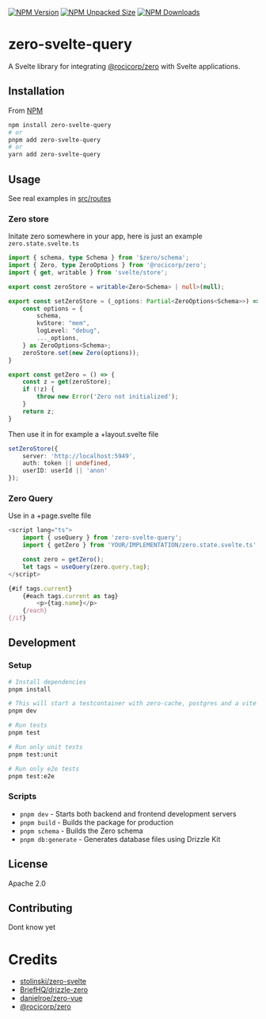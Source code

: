 
[![NPM Version](https://img.shields.io/npm/v/zero-svelte-query)](https://www.npmjs.com/package/zero-svelte-query)
[![NPM Unpacked Size](https://img.shields.io/npm/unpacked-size/zero-svelte-query)](https://www.npmjs.com/package/zero-svelte-query)
[![NPM Downloads](https://img.shields.io/npm/dt/zero-svelte-query)](https://www.npmjs.com/package/zero-svelte-query)

# zero-svelte-query

A Svelte library for integrating [@rocicorp/zero](https://github.com/rocicorp/zero) with Svelte applications.

## Installation
From [NPM](https://www.npmjs.com/package/zero-svelte-query)
```bash
npm install zero-svelte-query
# or
pnpm add zero-svelte-query
# or
yarn add zero-svelte-query
```

## Usage
See real examples in [src/routes](https://github.com/RobertoSnap/zero-svelte-query/tree/main/src/routes)

### Zero store 

Initate zero somewhere in your app, here is just an example
`zero.state.svelte.ts`
```ts
import { schema, type Schema } from '$zero/schema';
import { Zero, type ZeroOptions } from '@rocicorp/zero';
import { get, writable } from 'svelte/store';

export const zeroStore = writable<Zero<Schema> | null>(null);

export const setZeroStore = (_options: Partial<ZeroOptions<Schema>>) => {
	const options = {
		schema,
		kvStore: "mem",
		logLevel: "debug",
		..._options,
	} as ZeroOptions<Schema>;
	zeroStore.set(new Zero(options));
}

export const getZero = () => {
	const z = get(zeroStore);
	if (!z) {
		throw new Error('Zero not initialized');
	}
	return z;
}
```
Then use it in for example a +layout.svelte file
```typescript
setZeroStore({
    server: 'http://localhost:5949',
    auth: token || undefined,
    userID: userId || 'anon'
});
```

### Zero Query

Use in a +page.svelte file

```ts
<script lang="ts">
	import { useQuery } from 'zero-svelte-query';
	import { getZero } from 'YOUR/IMPLEMENTATION/zero.state.svelte.ts';

	const zero = getZero();
	let tags = useQuery(zero.query.tag);
</script>

{#if tags.current}
	{#each tags.current as tag}
		<p>{tag.name}</p>
	{/each}
{/if}

```


## Development

### Setup

```bash
# Install dependencies
pnpm install

# This will start a testcontainer with zero-cache, postgres and a vite svelte-kit application.
pnpm dev

# Run tests
pnpm test

# Run only unit tests
pnpm test:unit

# Run only e2e tests
pnpm test:e2e
```

### Scripts

- `pnpm dev` - Starts both backend and frontend development servers
- `pnpm build` - Builds the package for production
- `pnpm schema` - Builds the Zero schema
- `pnpm db:generate` - Generates database files using Drizzle Kit

## License

Apache 2.0

## Contributing

Dont know yet

# Credits
- [stolinski/zero-svelte](https://github.com/stolinski/zero-svelte/blob/main/src/lib/query.svelte.ts)
- [BriefHQ/drizzle-zero](https://github.com/BriefHQ/drizzle-zero/tree/canary)
- [danielroe/zero-vue](https://github.com/danielroe/zero-vue/blob/main/src/query.ts)
- [@rocicorp/zero](https://github.com/rocicorp/zero)